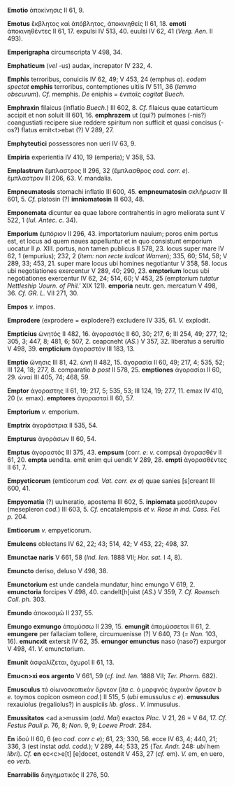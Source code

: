 **Emotio** ἀποκίνησις II 61, 9.

**Emotus** ἔκβλητος καὶ ἀπόβλητος, ἀποκινηθείς II 61, 18. **emoti**
ἀποκινηθέντες II 61, 17. expulsi IV 513, 40. euulsi IV 62, 41 (*Verg.*
*Aen.* II 493).

**Emperigrapha** circumscripta V 498, 34.

**Emphaticum** (*vel* -us) audax, increpator IV 232, 4.

**Emphis** terroribus, conuiciis IV 62, 49; V 453, 24 (emphus *a*).
*eodem spectat* **emphis** terroribus, contemptiones uitiis IV 511, 36
(*lemma obscurum*). *Cf.* memphis. *De* eniphis = ἐνιπαῖς *cogitat
Buech.*

**Emphraxin** filaicus (inflatio *Buech.*) III 602, 8. *Cf.* filaicus
quae catarticum accipit et non soluit III 601, 16. **emphrazem** ut
(qui?) pulmones (-nis?) coangustiati recipere siue reddere spiritum non
sufficit et quasi concisus (-os?) flatus emit\<t\>ebat (?) V 289, 27.

**Emphyteutici** possessores non ueri IV 63, 9.

**Empiria** experientia IV 410, 19 (emperia); V 358, 53.

**Emplastrum** ἔμπλαστρος II 296, 32 (ἔμπλασθρος *cod. corr. e*).
ἔμπλαστρον III 206, 63. *V.* mandalia.

**Empneumatosis** stomachi inflatio III 600, 45. **empneumatosin**
σκλήρωσιν III 601, 5. *Cf.* platosin (?) **imniomatosin** III 603, 48.

**Emponemata** dicuntur ea quae labore contrahentis in agro meliorata
sunt V 522, 1 (*Iul. Antec. c.* 34).

**Emporium** ἐμπόριον II 296, 43. importatorium nauium; poros enim
portus est, et locus ad quem naues appelluntur et in quo consistunt
emporium uocatur II *p.* XIII. portus, non tamen publicus II 578, 23.
locus super mare IV 62, 1 (empurius); 232, 2 (*item: non recte iudicat
Warren*); 335, 60; 514, 58; V 289, 33; 453, 21. super mare locus ubi
homines negotiantur V 358, 58. locus ubi negotiationes exercentur V 289,
40; 290, 23. **emptorium** locus ubi negotiationes exercentur IV 62, 24;
514, 60; V 453, 25 (emptorium *tutatur Nettleship 'Journ. of Phil.'* XIX
121). **emporia** neutr. gen. mercatum V 498, 36. *Cf. GR. L.* VII 271,
30.

**Empos** *v.* impos.

**Emprodere** (exprodere = explodere?) excludere IV 335, 61. *V.*
explodit.

**Empticius** ὠνητός II 482, 16. ἀγοραστός II 60, 30; 217, 6; III 254,
49; 277, 12; 305, 3; 447, 8; 481, 6; 507, 2. ceapcneht (*AS.*) V 357,
32. liberatus a seruitio V 498, 39. **empticium** ἀγοραστόν III 183, 13.

**Emptio** ὤνησις III 81, 42. ὠνή II 482, 15. ἀγορασία II 60, 49; 217,
4; 535, 52; III 124, 18; 277, 8. comparatio *b post* II 578, 25.
**emptiones** ἀγορασίαι II 60, 29. ὠναί III 405, 74; 468, 59.

**Emptor** ἀγοραστης II 61, 19; 217, 5; 535, 53; III 124, 19; 277, 11.
emax IV 410, 20 (*v.* emax). **emptores** ἀγορασταί II 60, 57.

**Emptorium** *v.* emporium.

**Emptrix** ἀγοράστρια II 535, 54.

**Empturus** ἀγοράσων II 60, 54.

**Emptus** ἀγοραστός III 375, 43. **empsum** (corr. *e*: *v.* compsa)
ἀγορασθέν II 61, 20. **empta** uendita. emit enim qui uendit V 289, 28.
**empti** ἀγορασθέντες II 61, 7.

**Empyeticorum** (emticorum *cod. Vat. corr. ex a*) quae sanies
[s]creant III 600, 41.

**Empyomatia** (?) uulneratio, apostema III 602, 5. **inpiomata**
μεσόπλευρον (mesepleron *cod.*) III 603, 5. *Cf.* encatalempsis *et v.*
*Rose in ind. Cass. Fel. p.* 204.

**Emticorum** *v.* empyeticorum.

**Emulcens** oblectans IV 62, 22; 43; 514, 42; V 453, 22; 498, 37.

**Emunctae naris** V 661, 58 (*Ind. Ien.* 1888 VII; *Hor. sat.* I 4,
8).

**Emuncto** deriso, deluso V 498, 38.

**Emunctorium** est unde candela mundatur, hinc emungo V 619, 2.
**emunctoria** forcipes V 498, 40. candelt[h]uist (*AS*.) V 359, 7.
*Cf. Roensch Coll. ph.* 303.

**Emundo** ἀποκοσμῶ II 237, 55.

**Emungo exmungo** ἀπομύσσω II 239, 15. **emungit** ἀπομύσσεται II 61,
2. **emun­gere** per fallaciam tollere, circumuenisse (?) V 640, 73 (*=
Non.* 103, 16). **emuncxit** extersit IV 62, 35. **emungor emunctus**
naso (naso?) expurgor V 498, 41. *V.* emunctorium.

**Emunit** ἀσφαλίζεται, ὀχυροῖ II 61, 13.

**Emu\<n\>xi eos argento** V 661, 59 (*cf. Ind. Ien.* 1888 VII; *Ter.
Phorm.* 682).

**Emusculus** τὸ οἰωνοσκοπικὸν ὄρνεον (*ita c.* ὀ μορφνός ἀγρικὸν ὄρνεον
*b e.* toymos copicon osmeon *cod.*) II 515, 5 (*ubi* emussulus *c e*).
**emussulus** rexauiolus (regaliolus?) in auspiciis *lib. gloss.. V.*
immusulus.

**Emussitatos** \<ad a\>mussim (*add. Mai*) exactos *Plac.* V 21, 26 = V
64, 17. *Cf. Festus Pauli p.* 76, 8; *Non.* 9, 9; *Loewe Prodr.* 284.

**En** ἰδού II 60, 6 (eo *cod. corr c e*); 61, 23; 330, 56. ecce IV 63,
4; 440, 21; 336, 3 (est instat *add. codd.*); V 289, 44; 533, 25 (*Ter.*
*Andr.* 248: *ubi* hem *libri*). *Cf.* **en** ec\<c\>e[t] [e]docet,
ostendit V 453, 27 (*cf.* em). *V.* em, en uero, eo *verb.*

**Enarrabilis** διηγηματικός II 276, 50.
